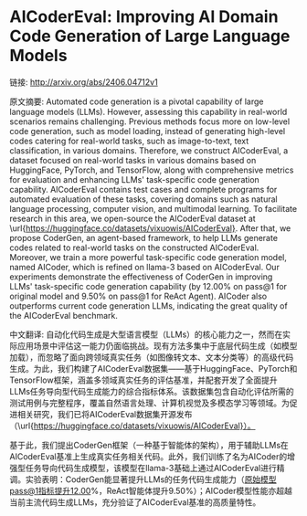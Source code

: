# AICoderEval: Improving AI Domain Code Generation of Large Language Models

链接: http://arxiv.org/abs/2406.04712v1

原文摘要:
Automated code generation is a pivotal capability of large language models
(LLMs). However, assessing this capability in real-world scenarios remains
challenging. Previous methods focus more on low-level code generation, such as
model loading, instead of generating high-level codes catering for real-world
tasks, such as image-to-text, text classification, in various domains.
Therefore, we construct AICoderEval, a dataset focused on real-world tasks in
various domains based on HuggingFace, PyTorch, and TensorFlow, along with
comprehensive metrics for evaluation and enhancing LLMs' task-specific code
generation capability. AICoderEval contains test cases and complete programs
for automated evaluation of these tasks, covering domains such as natural
language processing, computer vision, and multimodal learning. To facilitate
research in this area, we open-source the AICoderEval dataset at
\url{https://huggingface.co/datasets/vixuowis/AICoderEval}. After that, we
propose CoderGen, an agent-based framework, to help LLMs generate codes related
to real-world tasks on the constructed AICoderEval. Moreover, we train a more
powerful task-specific code generation model, named AICoder, which is refined
on llama-3 based on AICoderEval. Our experiments demonstrate the effectiveness
of CoderGen in improving LLMs' task-specific code generation capability (by
12.00\% on pass@1 for original model and 9.50\% on pass@1 for ReAct Agent).
AICoder also outperforms current code generation LLMs, indicating the great
quality of the AICoderEval benchmark.

中文翻译:
自动化代码生成是大型语言模型（LLMs）的核心能力之一，然而在实际应用场景中评估这一能力仍面临挑战。现有方法多集中于底层代码生成（如模型加载），而忽略了面向跨领域真实任务（如图像转文本、文本分类等）的高级代码生成。为此，我们构建了AICoderEval数据集——基于HuggingFace、PyTorch和TensorFlow框架，涵盖多领域真实任务的评估基准，并配套开发了全面提升LLMs任务导向型代码生成能力的综合指标体系。该数据集包含自动化评估所需的测试用例与完整程序，覆盖自然语言处理、计算机视觉及多模态学习等领域。为促进相关研究，我们已将AICoderEval数据集开源发布（\url{https://huggingface.co/datasets/vixuowis/AICoderEval}）。

基于此，我们提出CoderGen框架（一种基于智能体的架构），用于辅助LLMs在AICoderEval基准上生成真实任务相关代码。此外，我们训练了名为AICoder的增强型任务导向代码生成模型，该模型在llama-3基础上通过AICoderEval进行精调。实验表明：CoderGen能显著提升LLMs的任务代码生成能力（原始模型pass@1指标提升12.00%，ReAct智能体提升9.50%）；AICoder模型性能亦超越当前主流代码生成LLMs，充分验证了AICoderEval基准的高质量特性。
